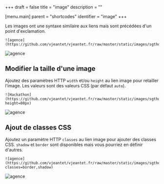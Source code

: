 +++
draft = false
title = "image"
description = ""

[menu.main]
parent = "shortcodes"
identifier = "image"
+++

Les images ont une syntaxe similaire aux liens mais sont précédées d'un point d'exclamation.

	![agence](https://github.com/vjeantet/vjeantet.fr/raw/master/static/images/sgthon/C.jpg)

![agence](https://github.com/vjeantet/vjeantet.fr/raw/master/static/images/sgthon/C.jpg)

## Modifier la taille d'une image

Ajoutez des paramètres HTTP `width` et/ou `height` au lien image  pour retailler l'image. Les valeurs sont des valeurs CSS (par défaut `auto`).


	![Hackathon](https://github.com/vjeantet/vjeantet.fr/raw/master/static/images/sgthon/C.jpg?height=80px)

![agence](https://github.com/vjeantet/vjeantet.fr/raw/master/static/images/sgthon/C.jpg?height=80px)


## Ajout de classes CSS 

Ajoutez un paramètre HTTP `classes` au lien image pour ajouter des classes CSS. `shadow` et `border` sont disponibles mais vous pourriez en définir d'autres.

	![agence](https://github.com/vjeantet/vjeantet.fr/raw/master/static/images/sgthon/C.jpg?classes=border,shadow)

![agence](https://github.com/vjeantet/vjeantet.fr/raw/master/static/images/sgthon/C.jpg?classes=border,shadow)
